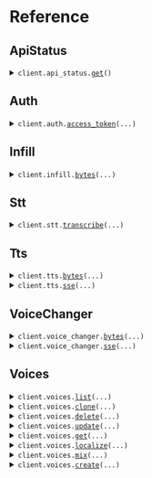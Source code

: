 # Reference
## ApiStatus
<details><summary><code>client.api_status.<a href="src/cartesia/api_status/client.py">get</a>()</code></summary>
<dl>
<dd>

#### 🔌 Usage

<dl>
<dd>

<dl>
<dd>

```python
from cartesia import Cartesia

client = Cartesia(
    api_key="YOUR_API_KEY",
)
client.api_status.get()

```
</dd>
</dl>
</dd>
</dl>

#### ⚙️ Parameters

<dl>
<dd>

<dl>
<dd>

**request_options:** `typing.Optional[RequestOptions]` — Request-specific configuration.
    
</dd>
</dl>
</dd>
</dl>


</dd>
</dl>
</details>

## Auth
<details><summary><code>client.auth.<a href="src/cartesia/auth/client.py">access_token</a>(...)</code></summary>
<dl>
<dd>

#### 📝 Description

<dl>
<dd>

<dl>
<dd>

Generates a new Access Token for the client. These tokens are short-lived and should be used to make requests to the API from authenticated clients.
</dd>
</dl>
</dd>
</dl>

#### 🔌 Usage

<dl>
<dd>

<dl>
<dd>

```python
from cartesia import Cartesia

client = Cartesia(
    api_key="YOUR_API_KEY",
)
client.auth.access_token(
    grants={"stt": True},
    expires_in=60,
)

```
</dd>
</dl>
</dd>
</dl>

#### ⚙️ Parameters

<dl>
<dd>

<dl>
<dd>

**grants:** `typing.Optional[TokenGrantParams]` — The permissions to be granted via the token. Both TTS and STT grants are optional - specify only the capabilities you need.
    
</dd>
</dl>

<dl>
<dd>

**expires_in:** `typing.Optional[int]` — The number of seconds the token will be valid for since the time of generation. The maximum is 1 hour (3600 seconds).
    
</dd>
</dl>

<dl>
<dd>

**request_options:** `typing.Optional[RequestOptions]` — Request-specific configuration.
    
</dd>
</dl>
</dd>
</dl>


</dd>
</dl>
</details>

## Infill
<details><summary><code>client.infill.<a href="src/cartesia/infill/client.py">bytes</a>(...)</code></summary>
<dl>
<dd>

#### 📝 Description

<dl>
<dd>

<dl>
<dd>

Generate audio that smoothly connects two existing audio segments. This is useful for inserting new speech between existing speech segments while maintaining natural transitions.

**The cost is 1 credit per character of the infill text plus a fixed cost of 300 credits.**

Infilling is only available on `sonic-2` at this time.

At least one of `left_audio` or `right_audio` must be provided.

As with all generative models, there's some inherent variability, but here's some tips we recommend to get the best results from infill:
- Use longer infill transcripts
  - This gives the model more flexibility to adapt to the rest of the audio
- Target natural pauses in the audio when deciding where to clip
  - This means you don't need word-level timestamps to be as precise
- Clip right up to the start and end of the audio segment you want infilled, keeping as much silence in the left/right audio segments as possible
  - This helps the model generate more natural transitions
</dd>
</dl>
</dd>
</dl>

#### 🔌 Usage

<dl>
<dd>

<dl>
<dd>

```python
from cartesia import Cartesia

client = Cartesia(
    api_key="YOUR_API_KEY",
)
client.infill.bytes(
    model_id="sonic-2",
    language="en",
    transcript="middle segment",
    voice_id="694f9389-aac1-45b6-b726-9d9369183238",
    output_format_container="wav",
    output_format_sample_rate=44100,
    output_format_encoding="pcm_f32le",
    voice_experimental_controls_speed="slowest",
    voice_experimental_controls_emotion=["surprise:high", "curiosity:high"],
)

```
</dd>
</dl>
</dd>
</dl>

#### ⚙️ Parameters

<dl>
<dd>

<dl>
<dd>

**left_audio:** `from __future__ import annotations

core.File` — See core.File for more documentation
    
</dd>
</dl>

<dl>
<dd>

**right_audio:** `from __future__ import annotations

core.File` — See core.File for more documentation
    
</dd>
</dl>

<dl>
<dd>

**model_id:** `str` — The ID of the model to use for generating audio
    
</dd>
</dl>

<dl>
<dd>

**language:** `str` — The language of the transcript
    
</dd>
</dl>

<dl>
<dd>

**transcript:** `str` — The infill text to generate
    
</dd>
</dl>

<dl>
<dd>

**voice_id:** `str` — The ID of the voice to use for generating audio
    
</dd>
</dl>

<dl>
<dd>

**output_format_container:** `OutputFormatContainer` — The format of the output audio
    
</dd>
</dl>

<dl>
<dd>

**output_format_sample_rate:** `int` — The sample rate of the output audio
    
</dd>
</dl>

<dl>
<dd>

**output_format_encoding:** `typing.Optional[RawEncoding]` — Required for `raw` and `wav` containers.

    
</dd>
</dl>

<dl>
<dd>

**output_format_bit_rate:** `typing.Optional[int]` — Required for `mp3` containers.

    
</dd>
</dl>

<dl>
<dd>

**voice_experimental_controls_speed:** `typing.Optional[Speed]` 

Either a number between -1.0 and 1.0 or a natural language description of speed.

If you specify a number, 0.0 is the default speed, -1.0 is the slowest speed, and 1.0 is the fastest speed.

    
</dd>
</dl>

<dl>
<dd>

**voice_experimental_controls_emotion:** `typing.Optional[typing.List[Emotion]]` 

An array of emotion:level tags.

Supported emotions are: anger, positivity, surprise, sadness, and curiosity.

Supported levels are: lowest, low, (omit), high, highest.

    
</dd>
</dl>

<dl>
<dd>

**request_options:** `typing.Optional[RequestOptions]` — Request-specific configuration. You can pass in configuration such as `chunk_size`, and more to customize the request and response.
    
</dd>
</dl>
</dd>
</dl>


</dd>
</dl>
</details>

## Stt
<details><summary><code>client.stt.<a href="src/cartesia/stt/client.py">transcribe</a>(...)</code></summary>
<dl>
<dd>

#### 📝 Description

<dl>
<dd>

<dl>
<dd>

Transcribes audio files into text using Cartesia's Speech-to-Text API.

Upload an audio file and receive a complete transcription response. Supports arbitrarily long audio files with automatic intelligent chunking for longer audio.

**Supported audio formats:** flac, m4a, mp3, mp4, mpeg, mpga, oga, ogg, wav, webm

**Response format:** Returns JSON with transcribed text, duration, and language. Include `timestamp_granularities: ["word"]` to get word-level timestamps.
 
**Pricing:** Batch transcription is priced at **1 credit per 2 seconds** of audio processed.

<Note>
For migrating from the OpenAI SDK, see our [OpenAI Whisper to Cartesia Ink Migration Guide](/api-reference/stt/migrate-from-open-ai).
</Note>
</dd>
</dl>
</dd>
</dl>

#### 🔌 Usage

<dl>
<dd>

<dl>
<dd>

```python
from cartesia import Cartesia

client = Cartesia(
    api_key="YOUR_API_KEY",
)
client.stt.transcribe(
    model="ink-whisper",
    language="en",
    timestamp_granularities=["word"],
)

```
</dd>
</dl>
</dd>
</dl>

#### ⚙️ Parameters

<dl>
<dd>

<dl>
<dd>

**file:** `from __future__ import annotations

core.File` — See core.File for more documentation
    
</dd>
</dl>

<dl>
<dd>

**model:** `str` — ID of the model to use for transcription. Use `ink-whisper` for the latest Cartesia Whisper model.

    
</dd>
</dl>

<dl>
<dd>

**encoding:** `typing.Optional[SttEncoding]` 

The encoding format to process the audio as. If not specified, the audio file will be decoded automatically.

**Supported formats:**
- `pcm_s16le` - 16-bit signed integer PCM, little-endian (recommended for best performance)
- `pcm_s32le` - 32-bit signed integer PCM, little-endian
- `pcm_f16le` - 16-bit floating point PCM, little-endian
- `pcm_f32le` - 32-bit floating point PCM, little-endian
- `pcm_mulaw` - 8-bit μ-law encoded PCM
- `pcm_alaw` - 8-bit A-law encoded PCM
    
</dd>
</dl>

<dl>
<dd>

**sample_rate:** `typing.Optional[int]` — The sample rate of the audio in Hz. 
    
</dd>
</dl>

<dl>
<dd>

**language:** `typing.Optional[str]` 

The language of the input audio in ISO-639-1 format. Defaults to `en`.

<Accordion title="Supported languages">
  - `en` (English)
  - `zh` (Chinese)
  - `de` (German)
  - `es` (Spanish)
  - `ru` (Russian)
  - `ko` (Korean)
  - `fr` (French)
  - `ja` (Japanese)
  - `pt` (Portuguese)
  - `tr` (Turkish)
  - `pl` (Polish)
  - `ca` (Catalan)
  - `nl` (Dutch)
  - `ar` (Arabic)
  - `sv` (Swedish)
  - `it` (Italian)
  - `id` (Indonesian)
  - `hi` (Hindi)
  - `fi` (Finnish)
  - `vi` (Vietnamese)
  - `he` (Hebrew)
  - `uk` (Ukrainian)
  - `el` (Greek)
  - `ms` (Malay)
  - `cs` (Czech)
  - `ro` (Romanian)
  - `da` (Danish)
  - `hu` (Hungarian)
  - `ta` (Tamil)
  - `no` (Norwegian)
  - `th` (Thai)
  - `ur` (Urdu)
  - `hr` (Croatian)
  - `bg` (Bulgarian)
  - `lt` (Lithuanian)
  - `la` (Latin)
  - `mi` (Maori)
  - `ml` (Malayalam)
  - `cy` (Welsh)
  - `sk` (Slovak)
  - `te` (Telugu)
  - `fa` (Persian)
  - `lv` (Latvian)
  - `bn` (Bengali)
  - `sr` (Serbian)
  - `az` (Azerbaijani)
  - `sl` (Slovenian)
  - `kn` (Kannada)
  - `et` (Estonian)
  - `mk` (Macedonian)
  - `br` (Breton)
  - `eu` (Basque)
  - `is` (Icelandic)
  - `hy` (Armenian)
  - `ne` (Nepali)
  - `mn` (Mongolian)
  - `bs` (Bosnian)
  - `kk` (Kazakh)
  - `sq` (Albanian)
  - `sw` (Swahili)
  - `gl` (Galician)
  - `mr` (Marathi)
  - `pa` (Punjabi)
  - `si` (Sinhala)
  - `km` (Khmer)
  - `sn` (Shona)
  - `yo` (Yoruba)
  - `so` (Somali)
  - `af` (Afrikaans)
  - `oc` (Occitan)
  - `ka` (Georgian)
  - `be` (Belarusian)
  - `tg` (Tajik)
  - `sd` (Sindhi)
  - `gu` (Gujarati)
  - `am` (Amharic)
  - `yi` (Yiddish)
  - `lo` (Lao)
  - `uz` (Uzbek)
  - `fo` (Faroese)
  - `ht` (Haitian Creole)
  - `ps` (Pashto)
  - `tk` (Turkmen)
  - `nn` (Nynorsk)
  - `mt` (Maltese)
  - `sa` (Sanskrit)
  - `lb` (Luxembourgish)
  - `my` (Myanmar)
  - `bo` (Tibetan)
  - `tl` (Tagalog)
  - `mg` (Malagasy)
  - `as` (Assamese)
  - `tt` (Tatar)
  - `haw` (Hawaiian)
  - `ln` (Lingala)
  - `ha` (Hausa)
  - `ba` (Bashkir)
  - `jw` (Javanese)
  - `su` (Sundanese)
  - `yue` (Cantonese)
</Accordion>

    
</dd>
</dl>

<dl>
<dd>

**timestamp_granularities:** `typing.Optional[typing.List[TimestampGranularity]]` — The timestamp granularities to populate for this transcription. Currently only `word` level timestamps are supported.

    
</dd>
</dl>

<dl>
<dd>

**request_options:** `typing.Optional[RequestOptions]` — Request-specific configuration.
    
</dd>
</dl>
</dd>
</dl>


</dd>
</dl>
</details>

## Tts
<details><summary><code>client.tts.<a href="src/cartesia/tts/client.py">bytes</a>(...)</code></summary>
<dl>
<dd>

#### 🔌 Usage

<dl>
<dd>

<dl>
<dd>

```python
from cartesia import Cartesia

client = Cartesia(
    api_key="YOUR_API_KEY",
)
client.tts.bytes(
    model_id="sonic-2",
    transcript="Hello, world!",
    voice={"mode": "id", "id": "694f9389-aac1-45b6-b726-9d9369183238"},
    language="en",
    output_format={
        "sample_rate": 44100,
        "encoding": "pcm_f32le",
        "container": "raw",
    },
)

```
</dd>
</dl>
</dd>
</dl>

#### ⚙️ Parameters

<dl>
<dd>

<dl>
<dd>

**model_id:** `str` — The ID of the model to use for the generation. See [Models](/build-with-cartesia/models) for available models.
    
</dd>
</dl>

<dl>
<dd>

**transcript:** `str` 
    
</dd>
</dl>

<dl>
<dd>

**voice:** `TtsRequestVoiceSpecifierParams` 
    
</dd>
</dl>

<dl>
<dd>

**output_format:** `OutputFormatParams` 
    
</dd>
</dl>

<dl>
<dd>

**language:** `typing.Optional[SupportedLanguage]` 
    
</dd>
</dl>

<dl>
<dd>

**duration:** `typing.Optional[float]` 

The maximum duration of the audio in seconds. You do not usually need to specify this.
If the duration is not appropriate for the length of the transcript, the output audio may be truncated.
    
</dd>
</dl>

<dl>
<dd>

**speed:** `typing.Optional[ModelSpeed]` 
    
</dd>
</dl>

<dl>
<dd>

**request_options:** `typing.Optional[RequestOptions]` — Request-specific configuration. You can pass in configuration such as `chunk_size`, and more to customize the request and response.
    
</dd>
</dl>
</dd>
</dl>


</dd>
</dl>
</details>

<details><summary><code>client.tts.<a href="src/cartesia/tts/client.py">sse</a>(...)</code></summary>
<dl>
<dd>

#### 🔌 Usage

<dl>
<dd>

<dl>
<dd>

```python
from cartesia import Cartesia

client = Cartesia(
    api_key="YOUR_API_KEY",
)
response = client.tts.sse(
    model_id="sonic-2",
    transcript="Hello, world!",
    voice={"mode": "id", "id": "694f9389-aac1-45b6-b726-9d9369183238"},
    language="en",
    output_format={
        "container": "raw",
        "sample_rate": 44100,
        "encoding": "pcm_f32le",
    },
    add_timestamps=True,
)
for chunk in response:
    yield chunk

```
</dd>
</dl>
</dd>
</dl>

#### ⚙️ Parameters

<dl>
<dd>

<dl>
<dd>

**model_id:** `str` — The ID of the model to use for the generation. See [Models](/build-with-cartesia/models) for available models.
    
</dd>
</dl>

<dl>
<dd>

**transcript:** `str` 
    
</dd>
</dl>

<dl>
<dd>

**voice:** `TtsRequestVoiceSpecifierParams` 
    
</dd>
</dl>

<dl>
<dd>

**output_format:** `SseOutputFormatParams` 
    
</dd>
</dl>

<dl>
<dd>

**language:** `typing.Optional[SupportedLanguage]` 
    
</dd>
</dl>

<dl>
<dd>

**duration:** `typing.Optional[float]` 

The maximum duration of the audio in seconds. You do not usually need to specify this.
If the duration is not appropriate for the length of the transcript, the output audio may be truncated.
    
</dd>
</dl>

<dl>
<dd>

**speed:** `typing.Optional[ModelSpeed]` 
    
</dd>
</dl>

<dl>
<dd>

**add_timestamps:** `typing.Optional[bool]` — Whether to return word-level timestamps. If `false` (default), no word timestamps will be produced at all. If `true`, the server will return timestamp events containing word-level timing information.
    
</dd>
</dl>

<dl>
<dd>

**add_phoneme_timestamps:** `typing.Optional[bool]` — Whether to return phoneme-level timestamps. If `false` (default), no phoneme timestamps will be produced - if `add_timestamps` is `true`, the produced timestamps will be word timestamps instead. If `true`, the server will return timestamp events containing phoneme-level timing information.
    
</dd>
</dl>

<dl>
<dd>

**use_normalized_timestamps:** `typing.Optional[bool]` — Whether to use normalized timestamps (True) or original timestamps (False).
    
</dd>
</dl>

<dl>
<dd>

**context_id:** `typing.Optional[ContextId]` — Optional context ID for this request.
    
</dd>
</dl>

<dl>
<dd>

**request_options:** `typing.Optional[RequestOptions]` — Request-specific configuration.
    
</dd>
</dl>
</dd>
</dl>


</dd>
</dl>
</details>

## VoiceChanger
<details><summary><code>client.voice_changer.<a href="src/cartesia/voice_changer/client.py">bytes</a>(...)</code></summary>
<dl>
<dd>

#### 📝 Description

<dl>
<dd>

<dl>
<dd>

Takes an audio file of speech, and returns an audio file of speech spoken with the same intonation, but with a different voice.

This endpoint is priced at 15 characters per second of input audio.
</dd>
</dl>
</dd>
</dl>

#### 🔌 Usage

<dl>
<dd>

<dl>
<dd>

```python
from cartesia import Cartesia

client = Cartesia(
    api_key="YOUR_API_KEY",
)
client.voice_changer.bytes(
    voice_id="694f9389-aac1-45b6-b726-9d9369183238",
    output_format_container="raw",
    output_format_sample_rate=44100,
    output_format_encoding="pcm_f32le",
)

```
</dd>
</dl>
</dd>
</dl>

#### ⚙️ Parameters

<dl>
<dd>

<dl>
<dd>

**clip:** `from __future__ import annotations

core.File` — See core.File for more documentation
    
</dd>
</dl>

<dl>
<dd>

**voice_id:** `str` 
    
</dd>
</dl>

<dl>
<dd>

**output_format_container:** `OutputFormatContainer` 
    
</dd>
</dl>

<dl>
<dd>

**output_format_sample_rate:** `int` 
    
</dd>
</dl>

<dl>
<dd>

**output_format_encoding:** `typing.Optional[RawEncoding]` — Required for `raw` and `wav` containers.

    
</dd>
</dl>

<dl>
<dd>

**output_format_bit_rate:** `typing.Optional[int]` — Required for `mp3` containers.

    
</dd>
</dl>

<dl>
<dd>

**request_options:** `typing.Optional[RequestOptions]` — Request-specific configuration. You can pass in configuration such as `chunk_size`, and more to customize the request and response.
    
</dd>
</dl>
</dd>
</dl>


</dd>
</dl>
</details>

<details><summary><code>client.voice_changer.<a href="src/cartesia/voice_changer/client.py">sse</a>(...)</code></summary>
<dl>
<dd>

#### 🔌 Usage

<dl>
<dd>

<dl>
<dd>

```python
from cartesia import Cartesia

client = Cartesia(
    api_key="YOUR_API_KEY",
)
response = client.voice_changer.sse(
    voice_id="694f9389-aac1-45b6-b726-9d9369183238",
    output_format_container="raw",
    output_format_sample_rate=44100,
    output_format_encoding="pcm_f32le",
)
for chunk in response:
    yield chunk

```
</dd>
</dl>
</dd>
</dl>

#### ⚙️ Parameters

<dl>
<dd>

<dl>
<dd>

**clip:** `from __future__ import annotations

core.File` — See core.File for more documentation
    
</dd>
</dl>

<dl>
<dd>

**voice_id:** `str` 
    
</dd>
</dl>

<dl>
<dd>

**output_format_container:** `OutputFormatContainer` 
    
</dd>
</dl>

<dl>
<dd>

**output_format_sample_rate:** `int` 
    
</dd>
</dl>

<dl>
<dd>

**output_format_encoding:** `typing.Optional[RawEncoding]` — Required for `raw` and `wav` containers.

    
</dd>
</dl>

<dl>
<dd>

**output_format_bit_rate:** `typing.Optional[int]` — Required for `mp3` containers.

    
</dd>
</dl>

<dl>
<dd>

**request_options:** `typing.Optional[RequestOptions]` — Request-specific configuration.
    
</dd>
</dl>
</dd>
</dl>


</dd>
</dl>
</details>

## Voices
<details><summary><code>client.voices.<a href="src/cartesia/voices/client.py">list</a>(...)</code></summary>
<dl>
<dd>

#### 🔌 Usage

<dl>
<dd>

<dl>
<dd>

```python
from cartesia import Cartesia

client = Cartesia(
    api_key="YOUR_API_KEY",
)
response = client.voices.list()
for item in response:
    yield item
# alternatively, you can paginate page-by-page
for page in response.iter_pages():
    yield page

```
</dd>
</dl>
</dd>
</dl>

#### ⚙️ Parameters

<dl>
<dd>

<dl>
<dd>

**limit:** `typing.Optional[int]` — The number of Voices to return per page, ranging between 1 and 100.
    
</dd>
</dl>

<dl>
<dd>

**starting_after:** `typing.Optional[str]` 

A cursor to use in pagination. `starting_after` is a Voice ID that defines your
place in the list. For example, if you make a /voices request and receive 100
objects, ending with `voice_abc123`, your subsequent call can include
`starting_after=voice_abc123` to fetch the next page of the list.
    
</dd>
</dl>

<dl>
<dd>

**ending_before:** `typing.Optional[str]` 

A cursor to use in pagination. `ending_before` is a Voice ID that defines your
place in the list. For example, if you make a /voices request and receive 100
objects, starting with `voice_abc123`, your subsequent call can include
`ending_before=voice_abc123` to fetch the previous page of the list.
    
</dd>
</dl>

<dl>
<dd>

**is_owner:** `typing.Optional[bool]` — Whether to only return voices owned by the current user.
    
</dd>
</dl>

<dl>
<dd>

**is_starred:** `typing.Optional[bool]` — Whether to only return starred voices.
    
</dd>
</dl>

<dl>
<dd>

**gender:** `typing.Optional[GenderPresentation]` — The gender presentation of the voices to return.
    
</dd>
</dl>

<dl>
<dd>

**expand:** `typing.Optional[typing.Sequence[VoiceExpandOptions]]` — Additional fields to include in the response.
    
</dd>
</dl>

<dl>
<dd>

**request_options:** `typing.Optional[RequestOptions]` — Request-specific configuration.
    
</dd>
</dl>
</dd>
</dl>


</dd>
</dl>
</details>

<details><summary><code>client.voices.<a href="src/cartesia/voices/client.py">clone</a>(...)</code></summary>
<dl>
<dd>

#### 📝 Description

<dl>
<dd>

<dl>
<dd>

Clone a voice from an audio clip. This endpoint has two modes, stability and similarity.

Similarity mode clones are more similar to the source clip, but may reproduce background noise. For these, use an audio clip about 5 seconds long.

Stability mode clones are more stable, but may not sound as similar to the source clip. For these, use an audio clip 10-20 seconds long.
</dd>
</dl>
</dd>
</dl>

#### 🔌 Usage

<dl>
<dd>

<dl>
<dd>

```python
from cartesia import Cartesia

client = Cartesia(
    api_key="YOUR_API_KEY",
)
client.voices.clone(
    name="A high-similarity cloned voice",
    description="Copied from Cartesia docs",
    mode="similarity",
    language="en",
)

```
</dd>
</dl>
</dd>
</dl>

#### ⚙️ Parameters

<dl>
<dd>

<dl>
<dd>

**clip:** `from __future__ import annotations

core.File` — See core.File for more documentation
    
</dd>
</dl>

<dl>
<dd>

**name:** `str` — The name of the voice.

    
</dd>
</dl>

<dl>
<dd>

**language:** `SupportedLanguage` — The language of the voice.

    
</dd>
</dl>

<dl>
<dd>

**mode:** `CloneMode` — Tradeoff between similarity and stability. Similarity clones sound more like the source clip, but may reproduce background noise. Stability clones always sound like a studio recording, but may not sound as similar to the source clip.

    
</dd>
</dl>

<dl>
<dd>

**description:** `typing.Optional[str]` — A description for the voice.

    
</dd>
</dl>

<dl>
<dd>

**enhance:** `typing.Optional[bool]` — Whether to apply AI enhancements to the clip to reduce background noise. This leads to cleaner generated speech at the cost of reduced similarity to the source clip.

    
</dd>
</dl>

<dl>
<dd>

**base_voice_id:** `typing.Optional[VoiceId]` — Optional base voice ID that the cloned voice is derived from.

    
</dd>
</dl>

<dl>
<dd>

**request_options:** `typing.Optional[RequestOptions]` — Request-specific configuration.
    
</dd>
</dl>
</dd>
</dl>


</dd>
</dl>
</details>

<details><summary><code>client.voices.<a href="src/cartesia/voices/client.py">delete</a>(...)</code></summary>
<dl>
<dd>

#### 🔌 Usage

<dl>
<dd>

<dl>
<dd>

```python
from cartesia import Cartesia

client = Cartesia(
    api_key="YOUR_API_KEY",
)
client.voices.delete(
    id="id",
)

```
</dd>
</dl>
</dd>
</dl>

#### ⚙️ Parameters

<dl>
<dd>

<dl>
<dd>

**id:** `VoiceId` 
    
</dd>
</dl>

<dl>
<dd>

**request_options:** `typing.Optional[RequestOptions]` — Request-specific configuration.
    
</dd>
</dl>
</dd>
</dl>


</dd>
</dl>
</details>

<details><summary><code>client.voices.<a href="src/cartesia/voices/client.py">update</a>(...)</code></summary>
<dl>
<dd>

#### 🔌 Usage

<dl>
<dd>

<dl>
<dd>

```python
from cartesia import Cartesia

client = Cartesia(
    api_key="YOUR_API_KEY",
)
client.voices.update(
    id="id",
    name="name",
    description="description",
)

```
</dd>
</dl>
</dd>
</dl>

#### ⚙️ Parameters

<dl>
<dd>

<dl>
<dd>

**id:** `VoiceId` 
    
</dd>
</dl>

<dl>
<dd>

**name:** `str` — The name of the voice.
    
</dd>
</dl>

<dl>
<dd>

**description:** `str` — The description of the voice.
    
</dd>
</dl>

<dl>
<dd>

**request_options:** `typing.Optional[RequestOptions]` — Request-specific configuration.
    
</dd>
</dl>
</dd>
</dl>


</dd>
</dl>
</details>

<details><summary><code>client.voices.<a href="src/cartesia/voices/client.py">get</a>(...)</code></summary>
<dl>
<dd>

#### 🔌 Usage

<dl>
<dd>

<dl>
<dd>

```python
from cartesia import Cartesia

client = Cartesia(
    api_key="YOUR_API_KEY",
)
client.voices.get(
    id="id",
)

```
</dd>
</dl>
</dd>
</dl>

#### ⚙️ Parameters

<dl>
<dd>

<dl>
<dd>

**id:** `VoiceId` 
    
</dd>
</dl>

<dl>
<dd>

**request_options:** `typing.Optional[RequestOptions]` — Request-specific configuration.
    
</dd>
</dl>
</dd>
</dl>


</dd>
</dl>
</details>

<details><summary><code>client.voices.<a href="src/cartesia/voices/client.py">localize</a>(...)</code></summary>
<dl>
<dd>

#### 📝 Description

<dl>
<dd>

<dl>
<dd>

Create a new voice from an existing voice localized to a new language and dialect.
</dd>
</dl>
</dd>
</dl>

#### 🔌 Usage

<dl>
<dd>

<dl>
<dd>

```python
from cartesia import Cartesia

client = Cartesia(
    api_key="YOUR_API_KEY",
)
client.voices.localize(
    voice_id="694f9389-aac1-45b6-b726-9d9369183238",
    name="Sarah Peninsular Spanish",
    description="Sarah Voice in Peninsular Spanish",
    language="es",
    original_speaker_gender="female",
    dialect="pe",
)

```
</dd>
</dl>
</dd>
</dl>

#### ⚙️ Parameters

<dl>
<dd>

<dl>
<dd>

**voice_id:** `str` — The ID of the voice to localize.
    
</dd>
</dl>

<dl>
<dd>

**name:** `str` — The name of the new localized voice.
    
</dd>
</dl>

<dl>
<dd>

**description:** `str` — The description of the new localized voice.
    
</dd>
</dl>

<dl>
<dd>

**language:** `LocalizeTargetLanguage` 
    
</dd>
</dl>

<dl>
<dd>

**original_speaker_gender:** `Gender` 
    
</dd>
</dl>

<dl>
<dd>

**dialect:** `typing.Optional[LocalizeDialectParams]` 
    
</dd>
</dl>

<dl>
<dd>

**request_options:** `typing.Optional[RequestOptions]` — Request-specific configuration.
    
</dd>
</dl>
</dd>
</dl>


</dd>
</dl>
</details>

<details><summary><code>client.voices.<a href="src/cartesia/voices/client.py">mix</a>(...)</code></summary>
<dl>
<dd>

#### 🔌 Usage

<dl>
<dd>

<dl>
<dd>

```python
from cartesia import Cartesia

client = Cartesia(
    api_key="YOUR_API_KEY",
)
client.voices.mix(
    voices=[{"id": "id", "weight": 1.1}, {"id": "id", "weight": 1.1}],
)

```
</dd>
</dl>
</dd>
</dl>

#### ⚙️ Parameters

<dl>
<dd>

<dl>
<dd>

**voices:** `typing.Sequence[MixVoiceSpecifierParams]` 
    
</dd>
</dl>

<dl>
<dd>

**request_options:** `typing.Optional[RequestOptions]` — Request-specific configuration.
    
</dd>
</dl>
</dd>
</dl>


</dd>
</dl>
</details>

<details><summary><code>client.voices.<a href="src/cartesia/voices/client.py">create</a>(...)</code></summary>
<dl>
<dd>

#### 📝 Description

<dl>
<dd>

<dl>
<dd>

Create voice from raw features. If you'd like to clone a voice from an audio file, please use Clone Voice instead.
</dd>
</dl>
</dd>
</dl>

#### 🔌 Usage

<dl>
<dd>

<dl>
<dd>

```python
from cartesia import Cartesia

client = Cartesia(
    api_key="YOUR_API_KEY",
)
client.voices.create(
    name="name",
    description="description",
    embedding=[1.1, 1.1],
)

```
</dd>
</dl>
</dd>
</dl>

#### ⚙️ Parameters

<dl>
<dd>

<dl>
<dd>

**name:** `str` — The name of the voice.
    
</dd>
</dl>

<dl>
<dd>

**description:** `str` — The description of the voice.
    
</dd>
</dl>

<dl>
<dd>

**embedding:** `Embedding` 
    
</dd>
</dl>

<dl>
<dd>

**language:** `typing.Optional[SupportedLanguage]` 
    
</dd>
</dl>

<dl>
<dd>

**base_voice_id:** `typing.Optional[BaseVoiceId]` 
    
</dd>
</dl>

<dl>
<dd>

**request_options:** `typing.Optional[RequestOptions]` — Request-specific configuration.
    
</dd>
</dl>
</dd>
</dl>


</dd>
</dl>
</details>

